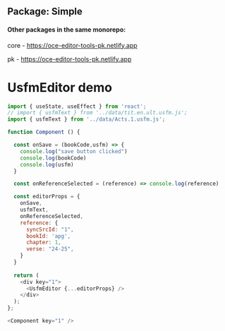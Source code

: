 ## Package: Simple
#### Other packages in the same monorepo: 

core - https://oce-editor-tools-pk.netlify.app

pk - https://oce-editor-tools-pk.netlify.app


# UsfmEditor demo

```js
import { useState, useEffect } from 'react';
// import { usfmText } from '../data/tit.en.ult.usfm.js';
import { usfmText } from '../data/Acts.1.usfm.js';

function Component () {

  const onSave = (bookCode,usfm) => {
    console.log("save button clicked")
    console.log(bookCode)
    console.log(usfm)
  }

  const onReferenceSelected = (reference) => console.log(reference)

  const editorProps = {
    onSave,
    usfmText,
    onReferenceSelected,
    reference: {
      syncSrcId: "1",
      bookId: 'apg',
      chapter: 1,
      verse: "24-25",
    }
  }
  
  return (
    <div key="1">
      <UsfmEditor {...editorProps} />
    </div>
  );
};  

<Component key="1" />

```
